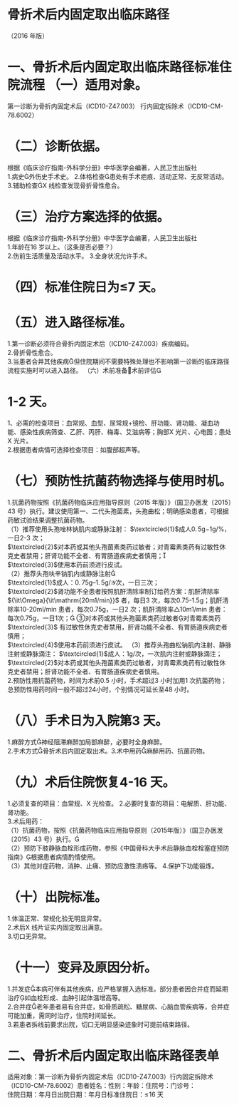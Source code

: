 # 骨折术后内固定取出临床路径  
（2016 年版）  
# 一、骨折术后内固定取出临床路径标准住院流程 （一）适用对象。  
第一诊断为骨折内固定术后（ICD10-Z47.003） 行内固定拆除术（ICD10-CM-78.6002）  
# （二）诊断依据。  
根据《临床诊疗指南-外科学分册》中华医学会编著，人民卫生出版社  
1.病史外伤史手术史。 2.体格检查患处有手术疤痕、活动正常、无反常活动。3.辅助检查X 线检查发现骨折骨性愈合。  
# （三）治疗方案选择的依据。  
根据《临床诊疗指南-外科学分册》中华医学会编著，人民卫生出版社  
1.年龄在16 岁以上。（这条是否必要？）  
2.伤前生活质量及活动水平。 3.全身状况允许手术。  
# （四）标准住院日为≤7 天。  
# （五）进入路径标准。  
1.第一诊断必须符合骨折内固定术后（ICD10-Z47.003）疾病编码。  
2.骨折骨性愈合。  
3.当患者合并其他疾病但住院期间不需要特殊处理也不影响第一诊断的临床路径流程实施时可以进入路径。 （六）术前准备术前评估  
# 1-2 天。  
1、必需的检查项目：血常规、血型、尿常规$+$镜检、肝功能、肾功能、凝血功能、感染性疾病筛查、乙肝、丙肝、梅毒、艾滋病等；胸部X 光片、心电图；患处X 光片。  
2.根据患者病情可选择检查项目：如腹部超声等。  
# （七）预防性抗菌药物选择与使用时机。  
1.抗菌药物按照《抗菌药物临床应用指导原则（2015 年版）》（国卫办医发〔2015〕43 号）执行。建议使用第一、二代头孢菌素，头孢曲松；明确感染患者，可根据药敏试验结果调整抗菌药物。  
（1）推荐使用头孢唑林钠肌内或静脉注射： $\textcircled{1}$成人$0.\,5\mathrm{g}{-1}\mathrm{g}/\%$，一日2-3 次；  
$\textcircled{2}$对本药或其他头孢菌素类药过敏者；对青霉素类药有过敏性休克史者禁用；肝肾功能不全者、有胃肠道疾病史者慎用；  
$\textcircled{3}$使用本药前须进行皮试。  
（2）推荐头孢呋辛钠肌内或静脉注射  
$\textcircled{1}$成人：$0.\,75\mathrm{g}–1.\,5\mathrm{g}/\mathcal{Y}$次，一日三次；  
$\textcircled{2}$肾功能不全患者按照肌酐清除率制订给药方案：肌酐清除率${\it\Omega}{\it\mathrm{20m1/min}}$ 者，每日3 次，每次0.75-1.5g；肌酐清除率10-20ml/min 患者，每次0.75g，一日2 次；肌酐清除率$\triangle10\mathrm{m1/min}$ 患者：每次0.75g，一日1次； ③对本药或其他头孢菌素类药过敏者对青霉素类药  
$\textcircled{3}$ 有过敏性休克史者禁用，肝肾功能不全者、有胃肠道疾病史者慎用；  
$\textcircled{4}$使用本药前须进行皮试。 （3）推荐头孢曲松钠肌内注射、静脉注射或静脉滴注： $\textcircled{1}$成人：1g/次，一次肌内注射或静脉滴注；  
$\textcircled{2}$对本药或其他头孢菌素类药过敏者，对青霉素类药有过敏性休克史者禁用；肝肾功能不全者、有胃肠道疾病史者慎用。  
2.预防性用抗菌药物，时间为术前0.5 小时，手术超过3 小时加用1 次抗菌药物；总预防性用药时间一般不超过24小时，个别情况可延长至48 小时。  
# （八）手术日为入院第3 天。  
1.麻醉方式神经阻滞麻醉加局部麻醉，必要时全身麻醉。  
2.手术方式骨折术后内固定取出术。3.术中用药麻醉用药、抗菌药物。  
# （九）术后住院恢复4-16 天。  
1.必须复查的项目：血常规、X 光检查。 2.必要时复查的项目：电解质、肝功能、肾功能。  
3.术后用药：  
（1）抗菌药物，按照《抗菌药物临床应用指导原则（2015年版）》（国卫办医发〔2015〕43 号）执行。  
（2）预防下肢静脉血栓形成药物，参照《中国骨科大手术后静脉血栓栓塞症预防指南》根据患者病情酌情使用。  
（3）其他对症药物，消肿、止痛、预防应激性溃疡等。 4.保护下功能锻炼。  
# （十）出院标准。  
1.体温正常、常规化验无明显异常。  
2.术后X 线片证实内固定取出满意。  
3.切口无异常。  
# （十一）变异及原因分析。  
1.并发症本病可伴有其他疾病，应严格掌握入选标准。部分患者因合并症而延期治疗如血栓形成、血肿引起体温增高等。  
2.合并症老年患者易有合并症，如骨质疏松、糖尿病、心脑血管疾病等，合并症可能加重，需同时治疗，住院时间延长。  
3.若患者拆线前要求出院，切口无明显感染迹象时可提前结束路径。  
# 二、骨折术后内固定取出临床路径表单  
适用对象：第一诊断为骨折内固定术后（ICD10-Z47.003）行内固定拆除术（ICD10-CM-78.6002）患者姓名：性别：年龄：住院号：门诊号：  
住院日期：年月日出院日期：年月日标准住院日：$\leqslant\!16$ 天  
